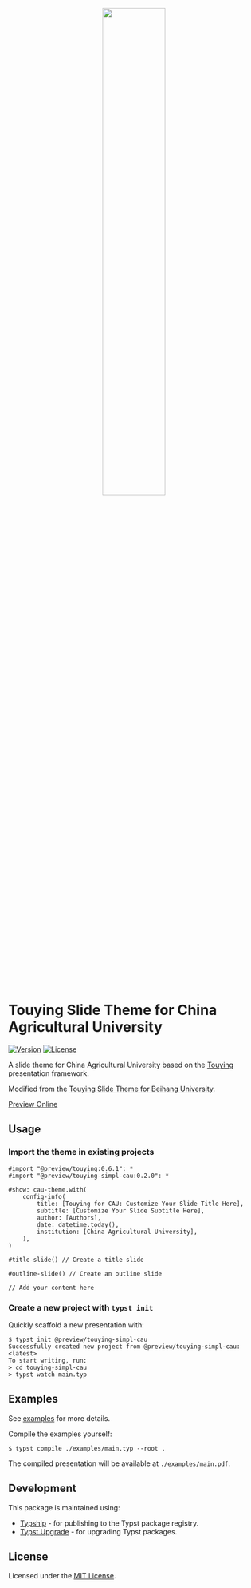 <p align="center">
    <img width="50%" src="./thumbnail.png"/>
</p>

# Touying Slide Theme for China Agricultural University
[![Version](https://img.shields.io/badge/dynamic/xml?url=https%3A%2F%2Ftypst.app%2Funiverse%2Fpackage%2Ftouying-simpl-cau&query=%2Fhtml%2Fbody%2Fdiv%2Fmain%2Fdiv%5B2%5D%2Faside%2Fsection%5B2%5D%2Fdl%2Fdd%5B3%5D&logo=typst&label=Universe&color=%23239DAE)](https://typst.app/universe/package/touying-simpl-cau)
[![License](https://img.shields.io/github/license/maxchang3/touying-simpl-cau?style=flat-square)](LICENSE)


A slide theme for China Agricultural University based on the [Touying](https://github.com/touying-typ/touying) presentation framework. 

Modified from the [Touying Slide Theme for Beihang University](https://github.com/Coekjan/touying-buaa).

[Preview Online](https://maxchang3.github.io/touying-simpl-cau/)

## Usage

### Import the theme in existing projects

```typst
#import "@preview/touying:0.6.1": *
#import "@preview/touying-simpl-cau:0.2.0": *

#show: cau-theme.with(
    config-info(
        title: [Touying for CAU: Customize Your Slide Title Here],
        subtitle: [Customize Your Slide Subtitle Here],
        author: [Authors],
        date: datetime.today(),
        institution: [China Agricultural University],
    ),
)

#title-slide() // Create a title slide

#outline-slide() // Create an outline slide

// Add your content here
```

### Create a new project with `typst init`

Quickly scaffold a new presentation with:

```console
$ typst init @preview/touying-simpl-cau
Successfully created new project from @preview/touying-simpl-cau:<latest>
To start writing, run:
> cd touying-simpl-cau
> typst watch main.typ
```

## Examples

See [examples](examples) for more details.

Compile the examples yourself:

```console
$ typst compile ./examples/main.typ --root .
```

The compiled presentation will be available at `./examples/main.pdf`.

## Development

This package is maintained using:

- [Typship](https://github.com/sjfhsjfh/typship) - for publishing to the Typst package registry.
- [Typst Upgrade](https://github.com/Coekjan/typst-upgrade) - for upgrading Typst packages.

## License

Licensed under the [MIT License](LICENSE).
